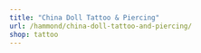```yaml
---
title: "China Doll Tattoo & Piercing"
url: /hammond/china-doll-tattoo-and-piercing/
shop: tattoo
---
```

